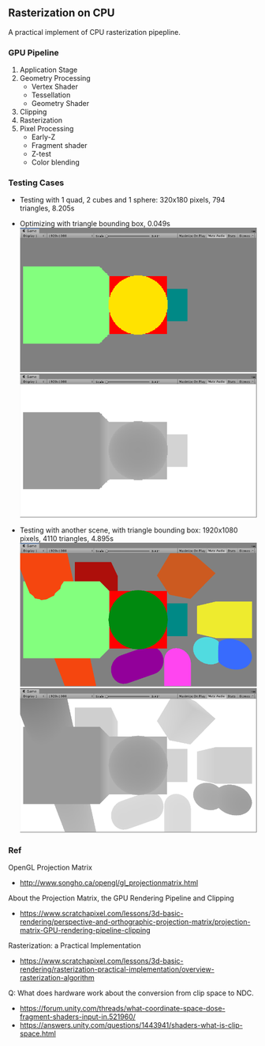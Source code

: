 ## Rasterization on CPU
A practical implement of CPU rasterization pipepline.

### GPU Pipeline
1. Application Stage
2. Geometry Processing
    * Vertex Shader
    * Tessellation
    * Geometry Shader
3. Clipping
4. Rasterization
5. Pixel Processing
    * Early-Z
    * Fragment shader
    * Z-test
    * Color blending

### Testing Cases
* Testing with 1 quad, 2 cubes and 1 sphere: 320x180 pixels, 794 triangles, 8.205s
* Optimizing with triangle bounding box, 0.049s
![color 320x180](https://github.com/douduck08/Unity-RasterizationOnCPU/blob/master/images/color320x180.png)
![depth 320x180](https://github.com/douduck08/Unity-RasterizationOnCPU/blob/master/images/depth320x180.png)

* Testing with another scene, with triangle bounding box: 1920x1080 pixels, 4110 triangles, 4.895s
![color 1920x1080](https://github.com/douduck08/Unity-RasterizationOnCPU/blob/master/images/color1920x1080.png)
![depth 1920x1080](https://github.com/douduck08/Unity-RasterizationOnCPU/blob/master/images/depth1920x1080.png)

### Ref
OpenGL Projection Matrix
* http://www.songho.ca/opengl/gl_projectionmatrix.html

About the Projection Matrix, the GPU Rendering Pipeline and Clipping
* https://www.scratchapixel.com/lessons/3d-basic-rendering/perspective-and-orthographic-projection-matrix/projection-matrix-GPU-rendering-pipeline-clipping

Rasterization: a Practical Implementation
* https://www.scratchapixel.com/lessons/3d-basic-rendering/rasterization-practical-implementation/overview-rasterization-algorithm

Q: What does hardware work about the conversion from clip space to NDC.
* https://forum.unity.com/threads/what-coordinate-space-dose-fragment-shaders-input-in.521960/
* https://answers.unity.com/questions/1443941/shaders-what-is-clip-space.html